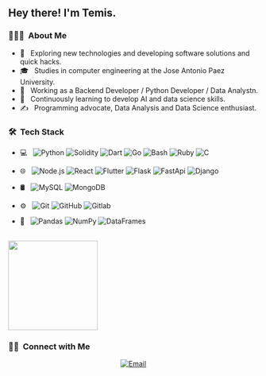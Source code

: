 <h2> Hey there! I'm Temis.</h2>

<h3> 👨🏻‍💻 &nbsp;About Me </h3>

- 🤔 &nbsp; Exploring new technologies and developing software solutions and quick hacks.
- 🎓 &nbsp; Studies in computer engineering at the Jose Antonio Paez University.
- 💼 &nbsp; Working as a Backend Developer / Python Developer / Data Analystn.
- 🌱 &nbsp; Continuously learning to develop AI and data science skills.
- ✍️ &nbsp; Programming advocate, Data Analysis and Data Science enthusiast.

<h3> 🛠 &nbsp;Tech Stack</h3>

- 💻 &nbsp;
  ![Python](https://img.shields.io/badge/-Python-333333?style=flat&logo=python)
  ![Solidity](https://img.shields.io/badge/-Solidity-333333?style=flat&logo=solidity)
  ![Dart](https://img.shields.io/badge/-Dart-333333?style=flat&logo=dart)
  ![Go](https://img.shields.io/badge/-Go-333333?style=flat&logo=go)
  ![Bash](https://img.shields.io/badge/-Bash-333333?style=flat&logo=bash)
  ![Ruby](https://img.shields.io/badge/-Ruby-333333?style=flat&logo=ruby)
  ![C](https://img.shields.io/badge/-C-333333?style=flat&logo=c)
  
- 🌐 &nbsp;
  ![Node.js](https://img.shields.io/badge/-Node.js-333333?style=flat&logo=node.js)
  ![React](https://img.shields.io/badge/-React-333333?style=flat&logo=react)
  ![Flutter](https://img.shields.io/badge/-Flutter-333333?style=flat&logo=flutter)
  ![Flask](https://img.shields.io/badge/-Flask-333333?style=flat&logo=flask)
  ![FastApi](https://img.shields.io/badge/-FastApi-333333?style=flat&logo=fastApi)
  ![Django](https://img.shields.io/badge/-Django-333333?style=flat&logo=django)
  
- 🛢 &nbsp;
  ![MySQL](https://img.shields.io/badge/-MySQL-333333?style=flat&logo=mysql)
  ![MongoDB](https://img.shields.io/badge/-MongoDB-333333?style=flat&logo=mongodb)
  
- ⚙️ &nbsp;
  ![Git](https://img.shields.io/badge/-Git-333333?style=flat&logo=git)
  ![GitHub](https://img.shields.io/badge/-GitHub-333333?style=flat&logo=github)
  ![Gitlab](https://img.shields.io/badge/-GitLab-333333?style=flat&logo=gitlab)
  
- 🔧 &nbsp;
  ![Pandas](https://img.shields.io/badge/-Pandas-150458?style=flat&logo=pandas)
  ![NumPy](https://img.shields.io/badge/-NumPy-013243?style=flat&logo=numpy)
  ![DataFrames](https://img.shields.io/badge/-DataFrames-008891?style=flat)

<br/>

<a href="https://github.com/simetb">
  
  <img height="180em" src="https://github-readme-stats.vercel.app/api/top-langs/?username=simetb&theme=buefy&layout=compact" />
</a>

<br/>

<h3> 🤝🏻 &nbsp;Connect with Me </h3>

<p align="center">
<!--
<a href="https://www.adityavsingh.com/"><img alt="Website" src="https://img.shields.io/badge/Website-www.adityavsingh.com-blue?style=flat-square&logo=google-chrome"></a>
<a href="https://www.linkedin.com/in/AVS1508/"><img alt="LinkedIn" src="https://img.shields.io/badge/LinkedIn-Aditya%20Vikram%20Singh-blue?style=flat-square&logo=linkedin"></a>
<a href="https://www.instagram.com/adityavs_/"><img alt="Instagram" src="https://img.shields.io/badge/Instagram-adityavs__-blue?style=flat-square&logo=instagram"></a>-->
<a href="mailto:temispita9000@gmail.com"><img alt="Email" src="https://img.shields.io/badge/Email-temispita9000@gmail.com-blue?style=flat-square&logo=gmail"></a>
</p>
